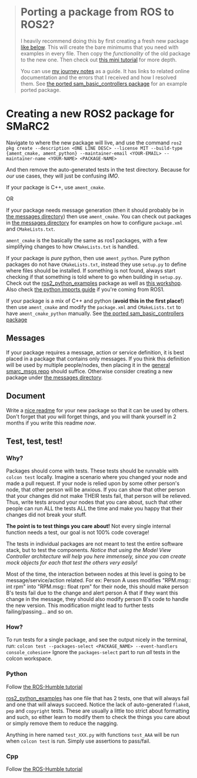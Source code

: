 ># Porting a package from ROS to ROS2?
>I heavily recommend doing this by first creating a fresh new package [like below](#creating-a-new-ros2-package-for-smarc2). 
>This will create the bare minimums that you need with examples in every file.
>Then copy the _functionality_ of the old package to the new one.
>Then check out [this mini tutorial](./Porting%20a%20package.md) for more depth.
> 
>You can use [my journey notes](./media/SAM%20Humble%20Port.png) as a guide.
>It has links to related online documentation and the errors that I received and how I resolved them.
>See [the ported sam_basic_controllers package](../examples/sam_basic_controllers/) for an example ported package.


# Creating a new ROS2 package for SMaRC2
Navigate to where the new package will live, and use the command `ros2 pkg create --description <ONE LINE DESC> --license MIT --build-type {ament_cmake, ament_python} --maintainer-email <YOUR-EMAIL> --maintainer-name <YOUR-NAME> <PACKAGE-NAME>`

And then remove the auto-generated tests in the test directory.
Because for _our_ use cases, they will just be confusing _IMO_.

If your package is C++, use `ament_cmake`.

OR 

If your package needs message generation (then it should probably be in [the messages directory](../messages/)) then use `ament_cmake`. 
You can check out packages in [the messages directory](../messages/) for examples on how to configure `package.xml` and `CMakeLists.txt`.

`ament_cmake` is the basically the same as ros1 packages, with a few simplifying changes to how `CMakeLists.txt` is handled. 


If your package is _pure_ python, then use `ament_python`.
Pure python packages do not have `CMakeLists.txt`, instead they use `setup.py` to define where files should be installed. 
If something is not found, always start checking if that something is told where to go when building in `setup.py`.
Check out the [ros2_python_examples](../examples/ros2_python_examples/) package as well as [this workshop](./ROS2%20Workshop.md).
Also check [the python imports guide](./Python%20imports.md) if you're coming from ROS1.


If your package is a mix of C++ and python (**avoid this in the first place!**) then use `ament_cmake` and modify the `package.xml` and `CMakeLists.txt` to have `ament_cmake_python` manually.
See [the ported sam_basic_controllers package](../examples/sam_basic_controllers/)


## Messages
If your package requires a message, action or service definition, it is best placed in a package that contains only messages. 
If you think this definition will be used by multiple people/nodes, then placing it in the [general smarc_msgs repo](../messages/smarc_msgs/) should suffice. Otherwise consider creating a new package under [the messages directory](../messages/).

## Document
Write a [nice readme](./Writing%20a%20nice%20README.md) for your new package so that it can be used by others.
Don't forget that _you_ will forget things, and you will thank yourself in 2 months if you write this readme _now_.


## Test, test, test!
### Why?
Packages should come with tests. 
These tests should be runnable with `colcon test` locally.
Imagine a scenario where you changed your node and made a pull request. 
If your node is relied upon by some other person's node, that other person will be anxious. 
If you can show that other person that your changes did not make THEIR tests fail, that person will be relieved.
Thus, write tests around your nodes that you care about, such that other people can run ALL the tests ALL the time and make you happy that their changes did not break your stuff.

**The point is to test things you care about!**
Not every single internal function needs a test, our goal is not 100% code coverage!

The tests in individual packages are not meant to test the entire software stack, but to test the components.
*Notice that using the Model View Controller architecture will help you here immensely, since you can create mock objects for each that test the others very easily!*

Most of the time, the interaction between nodes at this level is going to be message/service/action related.
For ex: Person A uses modifies "RPM.msg:: int rpm" into "RPM.msg:: float rpm" for their node, this should make person B's tests fail due to the change and alert person A that if they want this change in the message, they should also modify person B's code to handle the new version.
This modification might lead to further tests failing/passing... and so on.


### How?
To run tests for a single package, and see the output nicely in the terminal, run: `colcon test --packages-select <PACKAGE_NAME> --event-handlers console_cohesion+`
Ignore the `packages-select` part to run _all_ tests in the colcon workspace.

### Python
Follow [the ROS-Humble tutorial](https://docs.ros.org/en/humble/Tutorials/Intermediate/Testing/Python.html)

[ros2_python_examples](../examples/ros2_python_examples/test/) has one file that has 2 tests, one that will always fail and one that will always succeed. 
Notice the lack of auto-generated `flake8`, `pep` and `copyright` tests.
These are usually a little too strict about formatting and such, so either learn to modify them to check the things you care about or simply remove them to reduce the nagging.

Anything in here named `test_XXX.py` with functions `test_AAA` will be run when `colcon test` is run. Simply use assertions to pass/fail.


### Cpp
Follow [the ROS-Humble tutorial](https://docs.ros.org/en/humble/Tutorials/Intermediate/Testing/Cpp.html)

